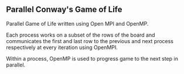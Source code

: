 ## Parallel Conway's Game of Life

Parallel Game of Life written using Open MPI and OpenMP.

Each process works on a subset of the rows of the board and communicates the first and last row to the previous and next process respectively at every iteration using OpenMPI.

Within a process, OpenMP is used to progress game to the next step in parallel.
